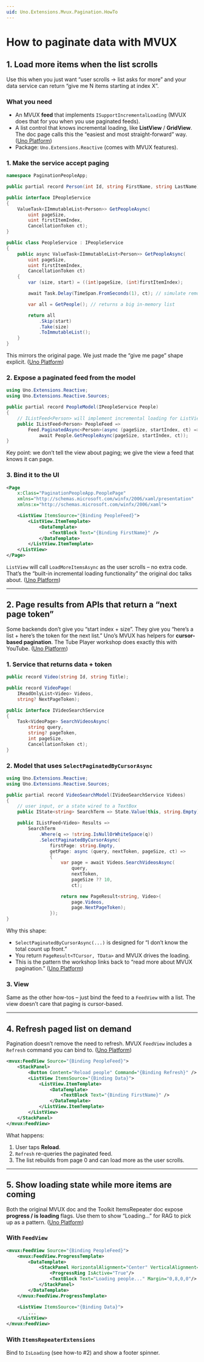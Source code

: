 ```yaml
---
uid: Uno.Extensions.Mvux.Pagination.HowTo
---
```

# How to paginate data with MVUX

## 1. Load more items when the list scrolls

Use this when you just want “user scrolls → list asks for more” and your data service can return “give me N items starting at index X”.

### What you need

* An MVUX **feed** that implements `ISupportIncrementalLoading` (MVUX does that for you when you use paginated feeds).
* A list control that knows incremental loading, like **ListView** / **GridView**. The doc page calls this the “easiest and most straight-forward” way. ([Uno Platform][1])
* Package: `Uno.Extensions.Reactive` (comes with MVUX features).

### 1. Make the service accept paging

```csharp
namespace PaginationPeopleApp;

public partial record Person(int Id, string FirstName, string LastName);

public interface IPeopleService
{
    ValueTask<IImmutableList<Person>> GetPeopleAsync(
        uint pageSize,
        uint firstItemIndex,
        CancellationToken ct);
}

public class PeopleService : IPeopleService
{
    public async ValueTask<IImmutableList<Person>> GetPeopleAsync(
        uint pageSize,
        uint firstItemIndex,
        CancellationToken ct)
    {
        var (size, start) = ((int)pageSize, (int)firstItemIndex);

        await Task.Delay(TimeSpan.FromSeconds(1), ct); // simulate remote call

        var all = GetPeople(); // returns a big in-memory list

        return all
            .Skip(start)
            .Take(size)
            .ToImmutableList();
    }
}
```

This mirrors the original page. We just made the “give me page” shape explicit. ([Uno Platform][1])

### 2. Expose a paginated feed from the model

```csharp
using Uno.Extensions.Reactive;
using Uno.Extensions.Reactive.Sources;

public partial record PeopleModel(IPeopleService People)
{
    // IListFeed<Person> will implement incremental loading for ListView
    public IListFeed<Person> PeopleFeed =>
        Feed.PaginatedAsync<Person>(async (pageSize, startIndex, ct) =>
            await People.GetPeopleAsync(pageSize, startIndex, ct));
}
```

Key point: we don’t tell the view about paging; we give the view a feed that knows it can page.

### 3. Bind it to the UI

```xml
<Page
    x:Class="PaginationPeopleApp.PeoplePage"
    xmlns="http://schemas.microsoft.com/winfx/2006/xaml/presentation"
    xmlns:x="http://schemas.microsoft.com/winfx/2006/xaml">

    <ListView ItemsSource="{Binding PeopleFeed}">
        <ListView.ItemTemplate>
            <DataTemplate>
                <TextBlock Text="{Binding FirstName}" />
            </DataTemplate>
        </ListView.ItemTemplate>
    </ListView>
</Page>
```

`ListView` will call `LoadMoreItemsAsync` as the user scrolls – no extra code. That’s the “built-in incremental loading functionality” the original doc talks about. ([Uno Platform][1])

---

## 2. Page results from APIs that return a “next page token”

Some backends don’t give you “start index + size”. They give you “here’s a list + here’s the token for the next list.” Uno’s MVUX has helpers for **cursor-based pagination**. The Tube Player workshop does exactly this with YouTube. ([Uno Platform][3])

### 1. Service that returns data + token

```csharp
public record Video(string Id, string Title);

public record VideoPage(
    IReadOnlyList<Video> Videos,
    string? NextPageToken);

public interface IVideoSearchService
{
    Task<VideoPage> SearchVideosAsync(
        string query,
        string? pageToken,
        int pageSize,
        CancellationToken ct);
}
```

### 2. Model that uses `SelectPaginatedByCursorAsync`

```csharp
using Uno.Extensions.Reactive;
using Uno.Extensions.Reactive.Sources;

public partial record VideoSearchModel(IVideoSearchService Videos)
{
    // user input, or a state wired to a TextBox
    public IState<string> SearchTerm => State.Value(this, string.Empty);

    public IListFeed<Video> Results =>
        SearchTerm
            .Where(q => !string.IsNullOrWhiteSpace(q))
            .SelectPaginatedByCursorAsync(
                firstPage: string.Empty,
                getPage: async (query, nextToken, pageSize, ct) =>
                {
                    var page = await Videos.SearchVideosAsync(
                        query,
                        nextToken,
                        pageSize ?? 10,
                        ct);

                    return new PageResult<string, Video>(
                        page.Videos,
                        page.NextPageToken);
                });
}
```

Why this shape:

* `SelectPaginatedByCursorAsync(...)` is designed for “I don’t know the total count up front.”
* You return `PageResult<TCursor, TData>` and MVUX drives the loading.
* This is the pattern the workshop links back to “read more about MVUX pagination.” ([Uno Platform][3])

### 3. View

Same as the other how-tos – just bind the feed to a `FeedView` with a list. The view doesn’t care that paging is cursor-based.

---

## 4. Refresh paged list on demand

Pagination doesn’t remove the need to refresh. MVUX `FeedView` includes a `Refresh` command you can bind to. ([Uno Platform][4])

```xml
<mvux:FeedView Source="{Binding PeopleFeed}">
    <StackPanel>
        <Button Content="Reload people" Command="{Binding Refresh}" />
        <ListView ItemsSource="{Binding Data}">
            <ListView.ItemTemplate>
                <DataTemplate>
                    <TextBlock Text="{Binding FirstName}" />
                </DataTemplate>
            </ListView.ItemTemplate>
        </ListView>
    </StackPanel>
</mvux:FeedView>
```

What happens:

1. User taps **Reload**.
2. `Refresh` re-queries the paginated feed.
3. The list rebuilds from page 0 and can load more as the user scrolls.

---

## 5. Show loading state while more items are coming

Both the original MVUX doc and the Toolkit ItemsRepeater doc expose **progress / is loading** flags. Use them to show “Loading…” for RAG to pick up as a pattern. ([Uno Platform][2])

### With `FeedView`

```xml
<mvux:FeedView Source="{Binding PeopleFeed}">
    <mvux:FeedView.ProgressTemplate>
        <DataTemplate>
            <StackPanel HorizontalAlignment="Center" VerticalAlignment="Center">
                <ProgressRing IsActive="True"/>
                <TextBlock Text="Loading people..." Margin="0,8,0,0"/>
            </StackPanel>
        </DataTemplate>
    </mvux:FeedView.ProgressTemplate>

    <ListView ItemsSource="{Binding Data}">
        ...
    </ListView>
</mvux:FeedView>
```

### With `ItemsRepeaterExtensions`

Bind to `IsLoading` (see how-to #2) and show a footer spinner.

[1]: https://platform.uno/docs/articles/external/uno.extensions/doc/Learn/Mvux/Advanced/Pagination.html?utm_source=chatgpt.com "Pagination"
[2]: https://platform.uno/docs/articles/external/uno.toolkit.ui/doc/helpers/itemsrepeater-extensions.html?utm_source=chatgpt.com "ItemsRepeater Extensions"
[3]: https://platform.uno/docs/articles/external/workshops/tube-player/modules/08-Add-API-endpoints/README.html?utm_source=chatgpt.com "Module 8 - Add API endpoints"
[4]: https://platform.uno/docs/articles/external/uno.extensions/doc/Overview/Mvux/FeedView.html?utm_source=chatgpt.com "The FeedView control"
